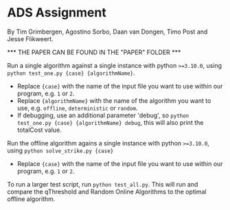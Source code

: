 # ADS Assignment
By Tim Grimbergen, Agostino Sorbo, Daan van Dongen, Timo Post and Jesse Flikweert.

*** THE PAPER CAN BE FOUND IN THE "PAPER" FOLDER ***

Run a single algorithm against a single instance with python `>=3.10.0`, using `python test_one.py {case} {algorithmName}`.
* Replace `{case}` with the name of the input file you want to use within our program, e.g. `1` or `2`.
* Replace `{algorithmName}` with the name of the algorithm you want to use, e.g. `offline`, `deterministic` or `random`.
* If debugging, use an additional parameter 'debug', so `python test_one.py {case} {algorithmName} debug`, this will also print the totalCost value.

Run the offline algorithm agains a single instance with python `>=3.10.0`, using `python solve_strike.py {case}`
* Replace `{case}` with the name of the input file you want to use within our program, e.g. `1` or `2`.

To run a larger test script, run `python test_all.py`. This will run and compare the qThreshold and Random Online Algorithms to the optimal offline algorithm.
